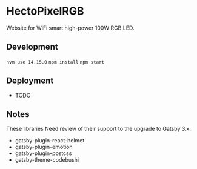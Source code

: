 # HectoPixelRGB

Website for WiFi smart high-power 100W RGB LED.



## Development

`nvm use 14.15.0`
`npm install`
`npm start`

## Deployment
- TODO

## Notes

These libraries Need review of their support to the upgrade to Gatsby 3.x:
* gatsby-plugin-react-helmet
* gatsby-plugin-emotion
* gatsby-plugin-postcss
* gatsby-theme-codebushi
